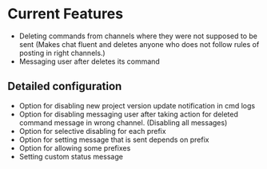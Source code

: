 # Current Features

- Deleting commands from channels where they were not supposed to be sent (Makes chat fluent and deletes anyone who does not follow rules of posting in right channels.)
- Messaging user after deletes its command

## Detailed configuration

- Option for disabling new project version update notification in cmd logs
- Option for disabling messaging user after taking action for deleted command message in wrong channel. (Disabling all messages)
- Option for selective disabling for each prefix
- Option for setting message that is sent depends on prefix
- Option for allowing some prefixes
- Setting custom status message
